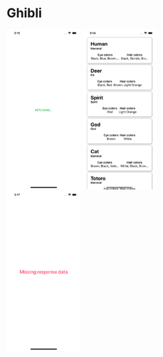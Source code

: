 # Ghibli

<p float="left">
  
  <img src="./screens/Simulator%20Screen%20Shot%20-%20iPhone%2011%20Pro%20Max%20-%202020-03-06%20at%2015.15.27.png" width="33%" />
  
  <img src="./screens/Simulator%20Screen%20Shot%20-%20iPhone%2011%20Pro%20Max%20-%202020-03-06%20at%2015.14.58.png" width="33%" /> 
  
  <img src="./screens/Simulator%20Screen%20Shot%20-%20iPhone%2011%20Pro%20Max%20-%202020-03-06%20at%2015.17.16.png" width="33%" />
</p>
